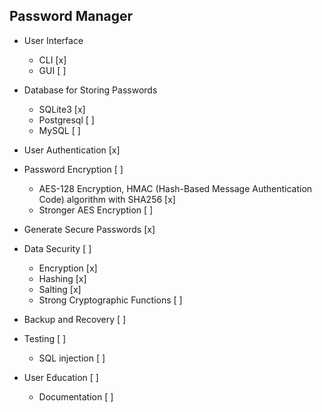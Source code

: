 ## Password Manager

- User Interface
  - CLI [x]
  - GUI [ ]

- Database for Storing Passwords
  - SQLite3 [x]
  - Postgresql [ ]
  - MySQL [ ]

- User Authentication [x]

- Password Encryption [ ]
  - AES-128 Encryption,  HMAC (Hash-Based Message Authentication Code) algorithm with SHA256 [x]
  - Stronger AES Encryption [ ]

- Generate Secure Passwords [x]

- Data Security [ ]
  - Encryption [x]
  - Hashing [x]
  - Salting [x]
  - Strong Cryptographic Functions [ ]

- Backup and Recovery [ ]

- Testing [ ]
  - SQL injection [ ]

- User Education [ ]
  - Documentation [ ]